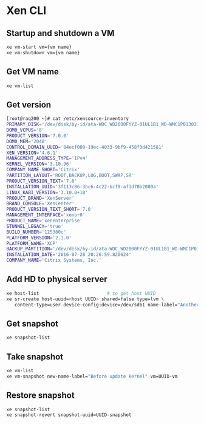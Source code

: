 # Xen CLI

## Startup and shutdown a VM

```bash
xe vm-start vm={vm name}
xe vm-shutdown vm={vm name}
```

## Get VM name

```bash
xe vm-list
```

## Get version

```bash
[root@raq200 ~]# cat /etc/xensource-inventory
PRIMARY_DISK='/dev/disk/by-id/ata-WDC_WD2000FYYZ-01UL1B1_WD-WMC1P0130319'
DOM0_VCPUS='8'
PRODUCT_VERSION='7.0.0'
DOM0_MEM='2048'
CONTROL_DOMAIN_UUID='84ecf009-19ec-4033-9bf9-458f3d421581'
XEN_VERSION='4.6.1'
MANAGEMENT_ADDRESS_TYPE='IPv4'
KERNEL_VERSION='3.10.96'
COMPANY_NAME_SHORT='Citrix'
PARTITION_LAYOUT='ROOT,BACKUP,LOG,BOOT,SWAP,SR'
PRODUCT_VERSION_TEXT='7.0'
INSTALLATION_UUID='3f113c86-3bc6-4c22-bcf9-af1d78b2080a'
LINUX_KABI_VERSION='3.10.0+10'
PRODUCT_BRAND='XenServer'
BRAND_CONSOLE='XenCenter'
PRODUCT_VERSION_TEXT_SHORT='7.0'
MANAGEMENT_INTERFACE='xenbr0'
PRODUCT_NAME='xenenterprise'
STUNNEL_LEGACY='true'
BUILD_NUMBER='125380c'
PLATFORM_VERSION='2.1.0'
PLATFORM_NAME='XCP'
BACKUP_PARTITION='/dev/disk/by-id/ata-WDC_WD2000FYYZ-01UL1B1_WD-WMC1P0130319-part2'
INSTALLATION_DATE='2016-07-28 20:26:59.820624'
COMPANY_NAME='Citrix Systems, Inc.'
```

## Add HD to physical server

```bash
xe host-list                         # to get host UUID
xe sr-create host-uuid=<host UUID> shared=false type=lvm \
   content-type=user device-config:device=/dev/sdb1 name-label="Another disk"
```

## Get snapshot

```bash
xe snapshot-list
```

## Take snapshot

```bash
xe vm-list
xe vm-snapshot new-name-label="Before update kernel" vm=UUID-vm
```

## Restore snapshot

```bash
xe snapshot-list
xe snapshot-revert snapshot-uuid=UUID-snapshot
```
